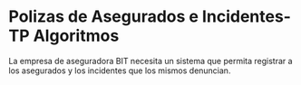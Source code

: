 # Polizas de Asegurados e Incidentes-TP Algoritmos
 La empresa de aseguradora BIT necesita un sistema que permita registrar a los asegurados y los incidentes que los mismos denuncian.
